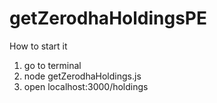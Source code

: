 ﻿# getZerodhaHoldingsPE


How to start it

1. go to terminal
2. node getZerodhaHoldings.js
3. open localhost:3000/holdings


